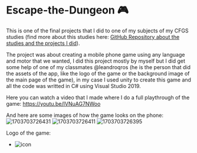 # Escape-the-Dungeon 🎮

This is one of the final projects that I did to one of my subjects of my CFGS studies (find more about this studies here: [GitHub Repository about the studies and the projects I did](https://github.com/manelcagigos/Higher-degree-studies-projects)).

The project was about creating a mobile phone game using any language and motor that we wanted, I did this project mostly by myself but I did get some help of one of my classmates @leandroqros (he is the person that did the assets of the app, like the logo of the game or the background image of the main page of the game), in my case I used unity to create this game and all the code was writted in C# using Visual Studio 2019.

Here you can watch a video that I made where I do a full playthrough of the game:
https://youtu.be/IVNuAG7NWoo

And here are some images of how the game looks on the phone:
![1703703726431](https://github.com/manelcagigos/Escape-the-Dungeon/assets/97809916/fd5b758f-0c65-485a-9f25-9d602dd7f47f)
![1703703726411](https://github.com/manelcagigos/Escape-the-Dungeon/assets/97809916/7628e07f-b2d8-467d-8278-3d4e43e16e12)
![1703703726395](https://github.com/manelcagigos/Escape-the-Dungeon/assets/97809916/e3724cf2-e952-4048-921e-61434f04b9fb)

Logo of the game:
-  ![icon](https://github.com/manelcagigos/Escape-the-Dungeon/assets/97809916/c4cc37de-19ca-44ff-9aae-321a4ba72309)
